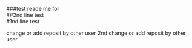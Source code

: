 ###test reade me for  
##2nd line test   
#1nd line test  

change or add reposit by other user 
2nd change or add reposit by other user 